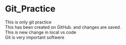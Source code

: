 # Git_Practice
This is only git practice
<br>
This has been created on GitHub. and changes are saved.
<br>
This is new change in local vs code
<br>
Git is very important softwere

